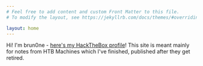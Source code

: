 ```yaml
---
# Feel free to add content and custom Front Matter to this file.
# To modify the layout, see https://jekyllrb.com/docs/themes/#overriding-theme-defaults

layout: home
---
```


Hi! I'm brun0ne - [here's my HackTheBox profile](https://app.hackthebox.com/profile/70197)! This site is meant mainly for notes from HTB Machines which I've finished, published after they get retired.